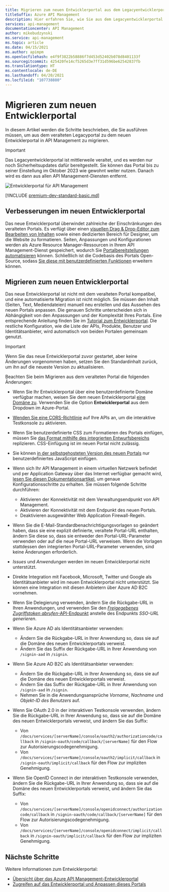 ```yaml
---
title: Migrieren zum neuen Entwicklerportal aus dem Legacyentwicklerportal
titleSuffix: Azure API Management
description: Hier erfahren Sie, wie Sie aus dem Legacyentwicklerportal zum neuen Entwicklerportal in API Management migrieren können.
services: api-management
documentationcenter: API Management
author: mikebudzynski
ms.service: api-management
ms.topic: article
ms.date: 04/15/2021
ms.author: apimpm
ms.openlocfilehash: e4f9f3822b58886f7d453d52402b078d8401133f
ms.sourcegitcommit: 425420fe14cf5265d3e7ff31d596be62542837fb
ms.translationtype: HT
ms.contentlocale: de-DE
ms.lasthandoff: 04/20/2021
ms.locfileid: "107738880"
---
```

# <a name="migrate-to-the-new-developer-portal"></a>Migrieren zum neuen Entwicklerportal

In diesem Artikel werden die Schritte beschrieben, die Sie ausführen müssen, um aus dem veralteten Legacyportal zu dem neuen Entwicklerportal in API Management zu migrieren.

> [!IMPORTANT]
> Das Legacyentwicklerportal ist mittlerweile veraltet, und es werden nur noch Sicherheitsupdates dafür bereitgestellt. Sie können das Portal bis zu seiner Einstellung im Oktober 2023 wie gewohnt weiter nutzen. Danach wird es dann aus allen API Management-Diensten entfernt.

![Entwicklerportal für API Management](media/api-management-howto-developer-portal/cover.png)

[!INCLUDE [premium-dev-standard-basic.md](../../includes/api-management-availability-premium-dev-standard-basic.md)]

## <a name="improvements-in-new-developer-portal"></a>Verbesserungen im neuen Entwicklerportal

Das neue Entwicklerportal überwindet zahlreiche der Einschränkungen des veralteten Portals. Es verfügt über einen [visuellen Drag & Drop-Editor zum Bearbeiten von Inhalten](api-management-howto-developer-portal-customize.md) sowie einen dedizierten Bereich für Designer, um die Website zu formatieren. Seiten, Anpassungen und Konfigurationen werden als Azure Resource Manager-Ressourcen in Ihrem API Management-Dienst gespeichert, wodurch Sie [Portalbereitstellungen automatisieren](automate-portal-deployments.md) können. Schließlich ist die Codebasis des Portals Open-Source, sodass [Sie diese mit benutzerdefinierten Funktionen](api-management-howto-developer-portal.md#managed-vs-self-hosted) erweitern können.

## <a name="how-to-migrate-to-new-developer-portal"></a>Migrieren zum neuen Entwicklerportal

Das neue Entwicklerportal ist nicht mit dem veralteten Portal kompatibel, und eine automatisierte Migration ist nicht möglich. Sie müssen den Inhalt (Seiten, Text, Mediendateien) manuell neu erstellen und das Aussehen des neuen Portals anpassen. Die genauen Schritte unterscheiden sich in Abhängigkeit von den Anpassungen und der Komplexität Ihres Portals. Eine entsprechende Anleitung finden Sie im [Tutorial zum Entwicklerportal](api-management-howto-developer-portal-customize.md). Die restliche Konfiguration, wie die Liste der APIs, Produkte, Benutzer und Identitätsanbieter, wird automatisch von beiden Portalen gemeinsam genutzt.

> [!IMPORTANT]
> Wenn Sie das neue Entwicklerportal zuvor gestartet, aber keine Änderungen vorgenommen haben, setzen Sie den Standardinhalt zurück, um ihn auf die neueste Version zu aktualisieren.

Beachten Sie beim Migrieren aus dem veralteten Portal die folgenden Änderungen:

- Wenn Sie Ihr Entwicklerportal über eine benutzerdefinierte Domäne verfügbar machen, weisen Sie dem neuen Entwicklerportal [eine Domäne zu](configure-custom-domain.md). Verwenden Sie die Option **Entwicklerportal** aus dem Dropdown im Azure-Portal.
- [Wenden Sie eine CORS-Richtlinie](developer-portal-faq.md#cors) auf Ihre APIs an, um die interaktive Testkonsole zu aktivieren.
- Wenn Sie benutzerdefinierte CSS zum Formatieren des Portals einfügen, müssen Sie [das Format mithilfe des integrierten Entwurfsbereichs](api-management-howto-developer-portal-customize.md) replizieren. CSS-Einfügung ist im neuen Portal nicht zulässig.
- Sie können [in der selbstgehosteten Version des neuen Portals](api-management-howto-developer-portal.md#managed-vs-self-hosted) nur benutzerdefiniertes JavaScript einfügen.
- Wenn sich Ihr API Management in einem virtuellen Netzwerk befindet und per Application Gateway über das Internet verfügbar gemacht wird, [lesen Sie diesen Dokumentationsartikel](api-management-howto-integrate-internal-vnet-appgateway.md), um genaue Konfigurationsschritte zu erhalten. Sie müssen folgende Schritte durchführen:

    - Aktivieren der Konnektivität mit dem Verwaltungsendpunkt von API Management.
    - Aktivieren der Konnektivität mit dem Endpunkt des neuen Portals.
    - Deaktivieren ausgewählter Web Application Firewall-Regeln.

- Wenn Sie die E-Mail-Standardbenachrichtigungsvorlagen so geändert haben, dass sie eine explizit definierte, veraltete Portal-URL enthalten, ändern Sie diese so, dass sie entweder den Portal-URL-Parameter verwenden oder auf die neue Portal-URL verweisen. Wenn die Vorlagen stattdessen den integrierten Portal-URL-Parameter verwenden, sind keine Änderungen erforderlich.
- *Issues* und *Anwendungen* werden im neuen Entwicklerportal nicht unterstützt.
- Direkte Integration mit Facebook, Microsoft, Twitter und Google als Identitätsanbieter wird im neuen Entwicklerportal nicht unterstützt. Sie können eine Integration mit diesen Anbietern über Azure AD B2C vornehmen.
- Wenn Sie Delegierung verwenden, ändern Sie die Rückgabe-URL in Ihren Anwendungen, und verwenden Sie den [*Freigegebenes Zugriffstoken abrufen*-API-Endpunkt](/rest/api/apimanagement/2019-12-01/user/getsharedaccesstoken) anstelle des Endpunkts *SSO-URL generieren*.
- Wenn Sie Azure AD als Identitätsanbieter verwenden:

    - Ändern Sie die Rückgabe-URL in Ihrer Anwendung so, dass sie auf die Domäne des neuen Entwicklerportals verweist.
    - Ändern Sie das Suffix der Rückgabe-URL in Ihrer Anwendung von `/signin-aad` in `/signin`.

- Wenn Sie Azure AD B2C als Identitätsanbieter verwenden:

    - Ändern Sie die Rückgabe-URL in Ihrer Anwendung so, dass sie auf die Domäne des neuen Entwicklerportals verweist.
    - Ändern Sie das Suffix der Rückgabe-URL in Ihrer Anwendung von `/signin-aad` in `/signin`.
    - Nehmen Sie in die Anwendungsansprüche *Vorname*, *Nachname* und *Objekt-ID des Benutzers* auf.

- Wenn Sie OAuth 2.0 in der interaktiven Testkonsole verwenden, ändern Sie die Rückgabe-URL in Ihrer Anwendung so, dass sie auf die Domäne des neuen Entwicklerportals verweist, und ändern Sie das Suffix:

    - Von `/docs/services/[serverName]/console/oauth2/authorizationcode/callback` in `/signin-oauth/code/callback/[serverName]` für den Flow zur Autorisierungscodegenehmigung.
    - Von `/docs/services/[serverName]/console/oauth2/implicit/callback` in `/signin-oauth/implicit/callback` für den Flow zur impliziten Genehmigung.
- Wenn Sie OpenID Connect in der interaktiven Testkonsole verwenden, ändern Sie die Rückgabe-URL in Ihrer Anwendung so, dass sie auf die Domäne des neuen Entwicklerportals verweist, und ändern Sie das Suffix:

    - Von `/docs/services/[serverName]/console/openidconnect/authorizationcode/callback` in `/signin-oauth/code/callback/[serverName]` für den Flow zur Autorisierungscodegenehmigung.
    - Von `/docs/services/[serverName]/console/openidconnect/implicit/callback` in `/signin-oauth/implicit/callback` für den Flow zur impliziten Genehmigung.

## <a name="next-steps"></a>Nächste Schritte

Weitere Informationen zum Entwicklerportal:

- [Übersicht über das Azure API Management-Entwicklerportal](api-management-howto-developer-portal.md)
- [Zugreifen auf das Entwicklerportal und Anpassen dieses Portals](api-management-howto-developer-portal-customize.md)